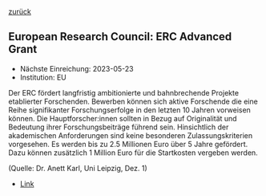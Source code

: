 [zurück](/funding/)

## European Research Council: ERC Advanced Grant

* Nächste Einreichung: 2023-05-23
* Institution: EU

Der ERC fördert langfristig ambitionierte und bahnbrechende Projekte etablierter Forschenden. Bewerben können sich aktive Forschende die eine Reihe signifikanter Forschungserfolge in den letzten 10 Jahren vorweisen können. Die Hauptforscher:innen sollten in Bezug auf Originalität und Bedeutung ihrer Forschungsbeiträge führend sein. Hinsichtlich der akademischen Anforderungen sind keine besonderen Zulassungskriterien vorgesehen. Es werden bis zu 2.5 Millionen Euro über 5 Jahre gefördert. Dazu können zusätzlich 1 Million Euro für die Startkosten vergeben werden.

(Quelle: Dr. Anett Karl, Uni Leipzig, Dez. 1)

* [Link](https://erc.europa.eu/funding/advanced-grants)
